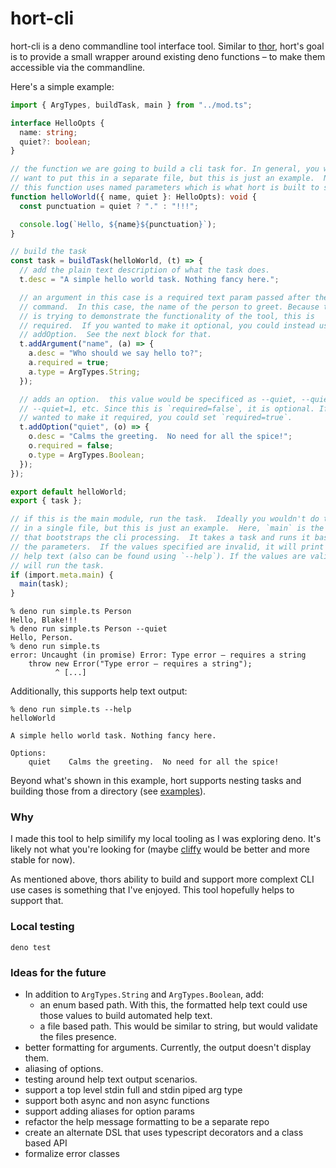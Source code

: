 # hort-cli

hort-cli is a deno commandline tool interface tool. Similar to
[thor](http://whatisthor.com), hort's goal is to provide a small wrapper around
existing deno functions – to make them accessible via the commandline.

Here's a simple example:

```typescript
import { ArgTypes, buildTask, main } from "../mod.ts";

interface HelloOpts {
  name: string;
  quiet?: boolean;
}

// the function we are going to build a cli task for. In general, you would
// want to put this in a separate file, but this is just an example.  Note:
// this function uses named parameters which is what hort is built to support.
function helloWorld({ name, quiet }: HelloOpts): void {
  const punctuation = quiet ? "." : "!!!";

  console.log(`Hello, ${name}${punctuation}`);
}

// build the task
const task = buildTask(helloWorld, (t) => {
  // add the plain text description of what the task does.
  t.desc = "A simple hello world task. Nothing fancy here.";

  // an argument in this case is a required text param passed after the
  // command.  In this case, the name of the person to greet. Because this
  // is trying to demonstrate the functionality of the tool, this is
  // required.  If you wanted to make it optional, you could instead use
  // addOption.  See the next block for that.
  t.addArgument("name", (a) => {
    a.desc = "Who should we say hello to?";
    a.required = true;
    a.type = ArgTypes.String;
  });

  // adds an option.  this value would be specificed as --quiet, --quiet=true,
  // --quiet=1, etc. Since this is `required=false`, it is optional. If you
  // wanted to make it required, you could set `required=true`.
  t.addOption("quiet", (o) => {
    o.desc = "Calms the greeting.  No need for all the spice!";
    o.required = false;
    o.type = ArgTypes.Boolean;
  });
});

export default helloWorld;
export { task };

// if this is the main module, run the task.  Ideally you wouldn't do this
// in a single file, but this is just an example.  Here, `main` is the function
// that bootstraps the cli processing.  It takes a task and runs it based on
// the parameters.  If the values specified are invalid, it will print out the
// help text (also can be found using `--help`). If the values are valid, it
// will run the task.
if (import.meta.main) {
  main(task);
}
```

```
% deno run simple.ts Person
Hello, Blake!!!
% deno run simple.ts Person --quiet
Hello, Person.
% deno run simple.ts
error: Uncaught (in promise) Error: Type error – requires a string
    throw new Error("Type error – requires a string");
          ^ [...]
```

Additionally, this supports help text output:

```
% deno run simple.ts --help
helloWorld

A simple hello world task. Nothing fancy here.

Options:
    quiet    Calms the greeting.  No need for all the spice!
```

Beyond what's shown in this example, hort supports nesting tasks and building
those from a directory (see [examples](./examples)).

### Why

I made this tool to help similify my local tooling as I was exploring deno. It's
likely not what you're looking for (maybe [cliffy](https://cliffy.io) would be
better and more stable for now).

As mentioned above, thors ability to build and support more complext CLI use
cases is something that I've enjoyed. This tool hopefully helps to support that.

### Local testing

```
deno test
```

### Ideas for the future

- In addition to `ArgTypes.String` and `ArgTypes.Boolean`, add:
  - an enum based path. With this, the formatted help text could use those
    values to build automated help text.
  - a file based path. This would be similar to string, but would validate the
    files presence.
- better formatting for arguments. Currently, the output doesn't display them.
- aliasing of options.
- testing around help text output scenarios.
- support a top level stdin full and stdin piped arg type
- support both async and non async functions
- support adding aliases for option params
- refactor the help message formatting to be a separate repo
- create an alternate DSL that uses typescript decorators and a class based API
- formalize error classes
